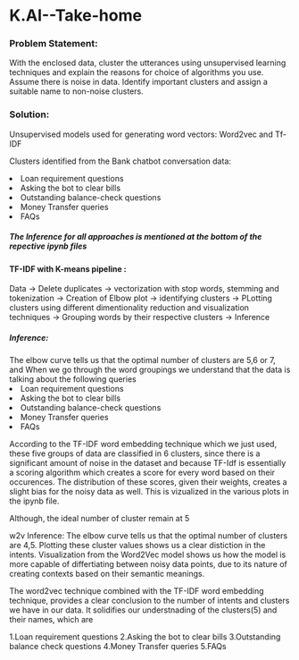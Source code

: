 # K.AI--Take-home
<h3>Problem Statement:</h3>With the enclosed data, cluster the utterances using unsupervised learning techniques
and explain the reasons for choice of algorithms you use. Assume there is noise in data.
Identify important clusters and assign a suitable name to non-noise clusters.

<h3>Solution:</h2>

Unsupervised models used for generating word vectors: Word2vec and Tf-IDF

Clusters identified from the Bank chatbot conversation data:
  
<li>Loan requirement questions</li>
<li>Asking the bot to clear bills</li>
<li>Outstanding balance-check questions</li>
<li>Money Transfer queries</li>
<li>FAQs</li>

<h5>The Inference for all approaches is mentioned at the bottom of the repective ipynb files</h5>


<h4>TF-IDF with K-means pipeline :</h4>

Data -> Delete duplicates -> vectorization with stop words, stemming and tokenization -> Creation of Elbow plot -> identifying clusters -> PLotting clusters using different dimentionality reduction and visualization techniques -> Grouping words by their respective clusters -> Inference

<h5>Inference:</h5>
The elbow curve tells us that the optimal number of clusters are 5,6 or 7, and When we go through the word groupings we understand that the data is talking about the following queries

<li>Loan requirement questions</li>
<li>Asking the bot to clear bills</li>
<li>Outstanding balance-check questions</li>
<li>Money Transfer queries</li>
<li>FAQs</li>

According to the TF-IDF word embedding technique which we just used, these five groups of data are classified in 6 clusters, since there is a significant amount of noise in the dataset and because TF-Idf is essentially a scoring algorithm which creates a score for every word based on their occurences. The distribution of these scores, given their weights, creates a slight bias for the noisy data as well. This is vizualized in the various plots in the ipynb file.

Although, the ideal number of cluster remain at 5

w2v
Inference:
The elbow curve tells us that the optimal number of clusters are 4,5. Plotting these cluster values shows us a clear distiction in the intents. Visualization from the Word2Vec model shows us how the model is more capable of differtiating between noisy data points, due to its nature of creating contexts based on their semantic meanings.

The word2vec technique combined with the TF-IDF word embedding technique, provides a clear conclusion to the number of intents and clusters we have in our data. It solidifies our understnading of the clusters(5) and their names, which are

1.Loan requirement questions
2.Asking the bot to clear bills
3.Outstanding balance check questions
4.Money Transfer queries
5.FAQs

​
